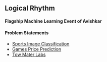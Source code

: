## Logical Rhythm

#### Flagship Machine Learning Event of Avishkar

#### Problem Statements

- [Sports Image Classification](https://www.kaggle.com/c/logical-rythm-2k20-sports-image-classification)
- [Games Price Prediction](https://www.kaggle.com/c/logical-rythm-2k20-game-price-prediction)
- [Tow Mater Labs](https://www.kaggle.com/c/Tow-Mater-Labs)